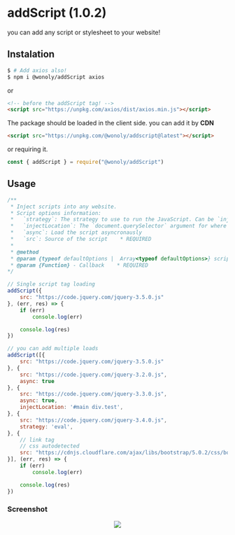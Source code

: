 # addScript (1.0.2)

you can add any script or stylesheet to your website!

## Instalation

```sh
$ # Add axios also!
$ npm i @wonoly/addScript axios
```

or

```html
<!-- before the addScript tag! -->
<script src="https://unpkg.com/axios/dist/axios.min.js"></script>
```

The package should be loaded in the client side. you can add it by **CDN**

```html
<script src="https://unpkg.com/@wonoly/addscript@latest"></script>
```

or requiring it.

```js
const { addScript } = require("@wonoly/addScript")
```

## Usage

```js
/**
 * Inject scripts into any website.
 * Script options information:
 *   `strategy`: The strategy to use to run the JavaScript. Can be `inject`, `eval` or `href`. Default is automatically detected.
 *   `injectLocation`: The `document.querySelector` argument for where to inject the resources. Default is `head`.
 *   `async`: Load the script asyncronausly
 *   `src`: Source of the script    * REQUIRED
 * 
 * @method
 * @param {typeof defaultOptions |  Array<typeof defaultOptions>} scripts - Options for a script
 * @param {Function} - Callback    * REQUIRED
*/

// Single script tag loading
addScript({
    src: "https://code.jquery.com/jquery-3.5.0.js"
}, (err, res) => {
    if (err)
        console.log(err)

    console.log(res)
})

// you can add multiple loads
addScript([{
    src: "https://code.jquery.com/jquery-3.5.0.js"
}, {
    src: "https://code.jquery.com/jquery-3.2.0.js",
    async: true
}, {
    src: "https://code.jquery.com/jquery-3.3.0.js",
    async: true,
    injectLocation: '#main div.test',
}, {
    src: "https://code.jquery.com/jquery-3.4.0.js",
    strategy: 'eval',
}, {
    // link tag
    // css autodetected
    src: "https://cdnjs.cloudflare.com/ajax/libs/bootstrap/5.0.2/css/bootstrap-grid.min.css",
}], (err, res) => {
    if (err)
        console.log(err)

    console.log(res)
})
```

### Screenshot

<p align="center">
    <img src="https://raw.githubusercontent.com/wonoly/addScript/main/images/demo.png">
</p>